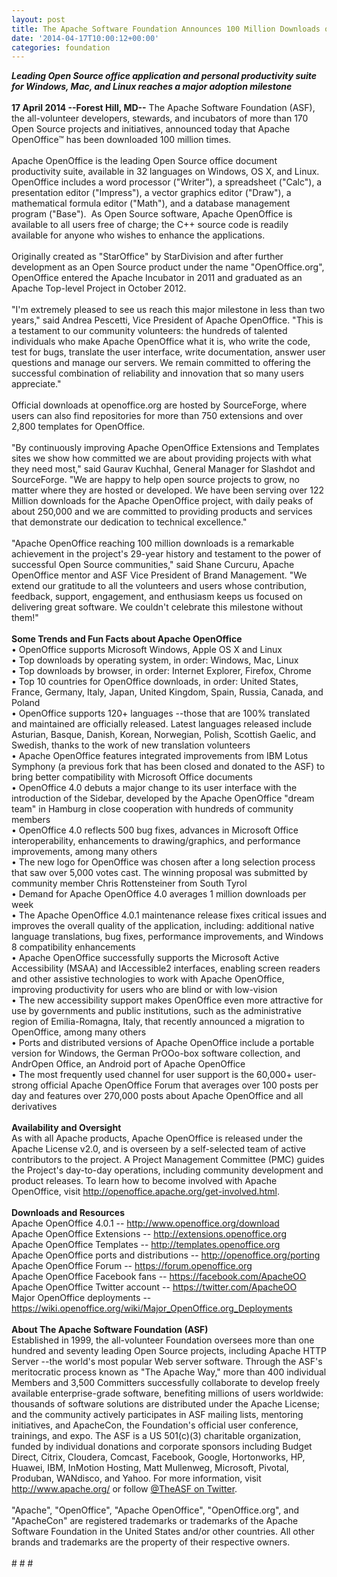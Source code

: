 ```yaml
---
layout: post
title: The Apache Software Foundation Announces 100 Million Downloads of Apache™ OpenOffice™
date: '2014-04-17T10:00:12+00:00'
categories: foundation
---
```

<div><b><i>Leading Open Source office application and personal productivity suite for Windows, Mac, and Linux reaches a major adoption milestone</i></b></div> 
  <div><b><br />17 April 2014 --Forest Hill, MD--</b> The Apache Software Foundation (ASF), the all-volunteer developers, stewards, and incubators of more than 170 Open Source projects and initiatives, announced today that Apache OpenOffice™ has been downloaded 100 million times.</div> 
  <div><br />Apache OpenOffice is the leading Open Source office document productivity suite, available in 32 languages on Windows, OS X, and Linux. OpenOffice includes a word processor (&quot;Writer&quot;), a spreadsheet (&quot;Calc&quot;), a presentation editor (&quot;Impress&quot;), a vector graphics editor (&quot;Draw&quot;), a mathematical formula editor (&quot;Math&quot;), and a database management program (&quot;Base&quot;). &nbsp;As Open Source software, Apache OpenOffice is available to all users free of charge; the C++ source code is readily available for anyone who wishes to enhance the applications.</div> 
  <div><br />Originally created as &quot;StarOffice&quot; by StarDivision and after further development as an Open Source product under the name &quot;OpenOffice.org&quot;, OpenOffice entered the Apache Incubator in 2011 and graduated as an Apache Top-level Project in October 2012.</div> 
  <div><br />&quot;I'm extremely pleased to see us reach this major milestone in less than two years,&quot; said Andrea Pescetti, Vice President of Apache OpenOffice. &quot;This is a testament to our community volunteers: the hundreds of talented individuals who make Apache OpenOffice what it is, who write the code, test for bugs, translate the user interface, write documentation, answer user questions and manage our servers. We remain committed to offering the successful combination of reliability and innovation that so many users appreciate.&quot;</div> 
  <div><br />Official downloads at openoffice.org are hosted by SourceForge, where users can also find repositories for more than 750 extensions and over 2,800 templates for OpenOffice.</div> 
  <div><br />&quot;By continuously improving Apache OpenOffice Extensions and Templates sites we show how committed we are about providing projects with what they need most,&quot; said Gaurav Kuchhal, General Manager for Slashdot and SourceForge. &quot;We are happy to help open source projects to grow, no matter where they are hosted or developed. We have been serving over 122 Million downloads for the Apache OpenOffice project, with daily peaks of about 250,000 and we are committed to providing products and services that demonstrate our dedication to technical excellence.&quot;</div> 
  <div><br />&quot;Apache OpenOffice reaching 100 million downloads is a remarkable achievement in the project's 29-year history and testament to the power of successful Open Source communities,&quot; said Shane Curcuru, Apache OpenOffice mentor and ASF Vice President of Brand Management. &quot;We extend our gratitude to all the volunteers and users whose contribution, feedback, support, engagement, and enthusiasm keeps us focused on delivering great software. We couldn't celebrate this milestone without them!&quot;</div> 
  <div><b><br />Some Trends and Fun Facts about Apache OpenOffice</b></div> 
  <div>•<span class="Apple-tab-span" style="white-space: pre;"> </span>OpenOffice supports Microsoft Windows, Apple OS X and Linux</div> 
  <div>•<span class="Apple-tab-span" style="white-space: pre;"> </span>Top downloads by operating system, in order: Windows, Mac, Linux</div> 
  <div>•<span class="Apple-tab-span" style="white-space: pre;"> </span>Top downloads by browser, in order: Internet Explorer, Firefox, Chrome</div> 
  <div>•<span class="Apple-tab-span" style="white-space: pre;"> </span>Top 10 countries for OpenOffice downloads, in order: United States, France, Germany, Italy, Japan, United Kingdom, Spain, Russia, Canada, and Poland</div> 
  <div>•<span class="Apple-tab-span" style="white-space: pre;"> </span>OpenOffice supports 120+ languages --those that are 100% translated and maintained are officially released. Latest languages released include Asturian, Basque, Danish, Korean, Norwegian, Polish, Scottish Gaelic, and Swedish, thanks to the work of new translation volunteers</div> 
  <div>•<span class="Apple-tab-span" style="white-space: pre;"> </span>Apache OpenOffice features integrated improvements from IBM Lotus Symphony (a previous fork that has been closed and donated to the ASF) to bring better compatibility with Microsoft Office documents</div> 
  <div>•<span class="Apple-tab-span" style="white-space: pre;"> </span>OpenOffice 4.0 debuts a major change to its user interface with the introduction of the Sidebar, developed by the Apache OpenOffice &quot;dream team&quot; in Hamburg in close cooperation with hundreds of community members</div> 
  <div>•<span class="Apple-tab-span" style="white-space: pre;"> </span>OpenOffice 4.0 reflects 500 bug fixes, advances in Microsoft Office interoperability, enhancements to drawing/graphics, and performance improvements, among many others</div> 
  <div>•<span class="Apple-tab-span" style="white-space: pre;"> </span>The new logo for OpenOffice was chosen after a long selection process that saw over 5,000 votes cast. The winning proposal was submitted by community member Chris Rottensteiner from South Tyrol</div> 
  <div>•<span class="Apple-tab-span" style="white-space: pre;"> </span>Demand for Apache OpenOffice 4.0 averages 1 million downloads per week</div> 
  <div>•<span class="Apple-tab-span" style="white-space: pre;"> </span>The Apache OpenOffice 4.0.1 maintenance release fixes critical issues and improves the overall quality of the application, including: additional native language translations, bug fixes, performance improvements, and Windows 8 compatibility enhancements</div> 
  <div>•<span class="Apple-tab-span" style="white-space: pre;"> </span>Apache OpenOffice successfully supports the Microsoft Active Accessibility (MSAA) and IAccessible2 interfaces, enabling screen readers and other assistive technologies to work with Apache OpenOffice, improving productivity for users who are blind or with low-vision</div> 
  <div>•<span class="Apple-tab-span" style="white-space: pre;"> </span>The new accessibility support makes OpenOffice even more attractive for use by governments and public institutions, such as the administrative region of Emilia-Romagna, Italy, that recently announced a migration to OpenOffice, among many others&nbsp;</div> 
  <div>•<span class="Apple-tab-span" style="white-space: pre;"> </span>Ports and distributed versions of Apache OpenOffice include a portable version for Windows, the German PrOOo-box software collection, and AndrOpen Office, an Android port of Apache OpenOffice</div> 
  <div>•<span class="Apple-tab-span" style="white-space: pre;"> </span>The most frequently used channel for user support is the 60,000+ user-strong official Apache OpenOffice Forum that averages over 100 posts per day and features over 270,000 posts about Apache OpenOffice and all derivatives</div> 
  <div><br /></div> 
  <div><b>Availability and Oversight</b></div> 
  <div>As with all Apache products, Apache OpenOffice is released under the Apache License v2.0, and is overseen by a self-selected team of active contributors to the project. A Project Management Committee (PMC) guides the Project's day-to-day operations, including community development and product releases. To learn how to become involved with Apache OpenOffice, visit <a href="http://openoffice.apache.org/get-involved.html">http://openoffice.apache.org/get-involved.html</a>.&nbsp;</div> 
  <div><br /><b>Downloads and Resources</b></div> 
  <div>Apache OpenOffice 4.0.1 -- <a href="http://www.openoffice.org/download">http://www.openoffice.org/download</a></div> 
  <div>Apache OpenOffice Extensions -- <a href="http://extensions.openoffice.org">http://extensions.openoffice.org</a></div> 
  <div>Apache OpenOffice Templates -- <a href="http://templates.openoffice.org">http://templates.openoffice.org</a></div> 
  <div>Apache OpenOffice ports and distributions -- <a href="http://openoffice.org/porting">http://openoffice.org/porting</a></div> 
  <div>Apache OpenOffice Forum -- <a href="https://forum.openoffice.org">https://forum.openoffice.org</a></div> 
  <div>Apache OpenOffice Facebook fans -- <a href="https://facebook.com/ApacheOO">https://facebook.com/ApacheOO</a></div> 
  <div>Apache OpenOffice Twitter account -- <a href="https://twitter.com/ApacheOO">https://twitter.com/ApacheOO</a></div> 
  <div>Major OpenOffice deployments -- <a href="https://wiki.openoffice.org/wiki/Major_OpenOffice.org_Deployments">https://wiki.openoffice.org/wiki/Major_OpenOffice.org_Deployments</a></div> 
  <div><br /><b>About The Apache Software Foundation (ASF)</b></div> 
  <div>Established in 1999, the all-volunteer Foundation oversees more than one hundred and seventy leading Open Source projects, including Apache HTTP Server --the world's most popular Web server software. Through the ASF's meritocratic process known as &quot;The Apache Way,&quot; more than 400 individual Members and 3,500 Committers successfully collaborate to develop freely available enterprise-grade software, benefiting millions of users worldwide: thousands of software solutions are distributed under the Apache License; and the community actively participates in ASF mailing lists, mentoring initiatives, and ApacheCon, the Foundation's official user conference, trainings, and expo. The ASF is a US 501(c)(3) charitable organization, funded by individual donations and corporate sponsors including Budget Direct, Citrix, Cloudera, Comcast, Facebook, Google, Hortonworks, HP, Huawei, IBM, InMotion Hosting, Matt Mullenweg, Microsoft, Pivotal, Produban, WANdisco, and Yahoo. For more information, visit <a href="http://www.apache.org/">http://www.apache.org/</a> or follow <a href="https://twitter.com/TheASF">@TheASF on Twitter</a>.</div> 
  <div><br />&quot;Apache&quot;, &quot;OpenOffice&quot;, &quot;Apache OpenOffice&quot;, &quot;OpenOffice.org&quot;, and &quot;ApacheCon&quot; are registered trademarks or trademarks of the Apache Software Foundation in the United States and/or other countries. All other brands and trademarks are the property of their respective owners.</div> 
  <div><br /># # #</div>
